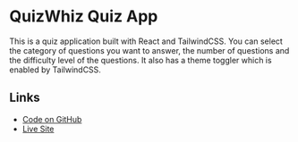 # QuizWhiz Quiz App

This is a quiz application built with React and TailwindCSS. You can select the category of questions you want to answer, the number of questions and the difficulty level of the questions. It also has a theme toggler which is enabled by TailwindCSS.

## Links 
- [Code on GitHub](https://github.com/quizwhiz/)
- [Live Site](https://quizwhiz.netlify.app)